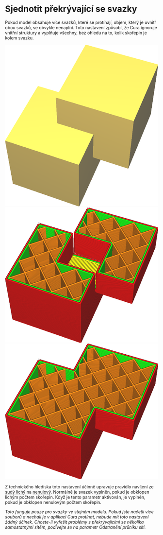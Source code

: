 Sjednotit překrývající se svazky
====
Pokud model obsahuje více svazků, které se protínají, objem, který je uvnitř obou svazků, se obvykle nenaplní. Toto nastavení způsobí, že Cura ignoruje vnitřní struktury a vyplňuje všechny, bez ohledu na to, kolik skořepin je kolem svazku.

![Síť se dvěma protínajícími se krychlemi](../../../articles/images/meshfix_union_all_shell.png)
![Nesjednotí všechny svazky](../../../articles/images/meshfix_union_all_disabled.png)
![Sjednocení odstranilo otvor](../../../articles/images/meshfix_union_all_enabled.png)

Z technického hlediska toto nastavení účinně upravuje pravidlo navíjení ze [sudý lichý](https://en.wikipedia.org/wiki/Even%E2%80%93odd_rule) na [nenulový](https://en.wikipedia.org/wiki/Nonzero-rule). Normálně je svazek vyplněn, pokud je obklopen lichým počtem skořepin. Když je tento parametr aktivován, je vyplněn, pokud je obklopen nenulovým počtem skořepin.

*Toto funguje pouze pro svazky ve stejném modelu. Pokud jste načetli více souborů a nechali je v aplikaci Cura protínat, nebude mít toto nastavení žádný účinek. Chcete-li vyřešit problémy s překrývajícími se několika samostatnými sítěm, podívejte se na parametr Odstranění průniku sítí.*
